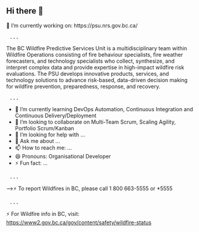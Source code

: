 ## Hi there 👋

<!--
**NicolasLivanos/NicolasLivanos** is a ✨ _special_ ✨ repository because its `README.md` (this file) appears on your GitHub profile.

Here are some ideas to get you started:

--> 🔭 I’m currently working on: https://psu.nrs.gov.bc.ca/
<pre> ... </pre>
The BC Wildfire Predictive Services Unit is a multidisciplinary team within Wildfire Operations consisting of fire behaviour specialists, fire weather forecasters, and technology specialists who collect, synthesize, and interpret complex data and provide expertise in high-impact wildfire risk evaluations. The PSU develops innovative products, services, and technology solutions to advance risk-based, data-driven decision making for wildfire prevention, preparedness, response, and recovery.
<pre> ... </pre>

- 🌱 I’m currently learning DevOps Automation, Continuous Integration and Continuous Delivery/Deployment
- 👯 I’m looking to collaborate on Multi-Team Scrum, Scaling Agility, Portfolio Scrum/Kanban
- 🤔 I’m looking for help with ...
- 💬 Ask me about ...
- 📫 How to reach me: ...
- 😄 Pronouns: Organisational Developer
- ⚡ Fun fact: ...
<pre> ... </pre>
-->⚡ To report Wildfires in BC, please call 1 800 663-5555 or *5555
<pre> ... </pre>
  ⚡ For Wildfire info in BC, visit: https://www2.gov.bc.ca/gov/content/safety/wildfire-status 
